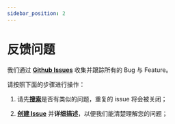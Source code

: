 ```yaml
---
sidebar_position: 2
---
```


# 反馈问题

我们通过 [**Github Issues**](https://github.com/WayneGongCN/microsoft-todo-browser-ext/issues) 收集并跟踪所有的 Bug 与 Feature。

请按照下面的步骤进行操作：

1. 请先[**搜索**](https://github.com/WayneGongCN/microsoft-todo-browser-ext/issues?q=is%3Aissue)是否有类似的问题，重复的 issue 将会被关闭；

2. [**创建 Issue**](https://github.com/WayneGongCN/microsoft-todo-browser-ext/issues/new/choose) 并**详细描述**，以便我们能清楚理解您的问题；

